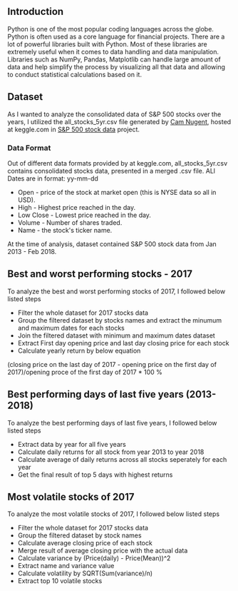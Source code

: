## Introduction
Python is one of the most popular coding languages across the globe. Python is often used as a core language for financial projects. There are a lot of powerful libraries built with Python. Most of these libraries are extremely useful when it comes to data handling and data manipulation. Libraries such as NumPy, Pandas, Matplotlib can handle large amount of data and help simplify the process by visualizing all that data and allowing to conduct statistical calculations based on it.

## Dataset
As I wanted to analyze the consolidated data of S&P 500 stocks over the years, I utilized the all_stocks_5yr.csv file generated by [Cam Nugent](https://github.com/CNuge), hosted at keggle.com in [S&P 500 stock data](https://www.kaggle.com/camnugent/sandp500) project. 

### Data Format
Out of different data formats provided by at keggle.com, all_stocks_5yr.csv contains consolidated stocks data, presented in a merged .csv file. ALl Dates are in format: yy-mm-dd

- Open - price of the stock at market open (this is NYSE data so all in USD).
- High - Highest price reached in the day.
- Low Close - Lowest price reached in the day.
- Volume - Number of shares traded.
- Name - the stock's ticker name.

At the time of analysis, dataset contained S&P 500 stock data from Jan 2013 - Feb 2018. 

## Best and worst performing stocks - 2017

To analyze the best and worst performing stocks of 2017, I followed below listed steps
- Filter the whole dataset for 2017 stocks data 
- Group the filtered dataset by stocks names and extract the minumum and maximum dates for each stocks 
- Join the filtered dataset with minimum and maximum dates dataset
- Extract First day opening price and last day closing price for each stock
- Calculate yearly return by below equation

(closing price on the last day of 2017 - opening price on the first day of 2017)/opening proce of the first day of 2017 * 100 %

## Best performing days of last five years (2013-2018)

To analyze the best performing days of last five years, I followed below listed steps
- Extract data by year for all five years
- Calculate daily returns for all stock from year 2013 to year 2018
- Calculate average of daily returns across all stocks seperately for each year
- Get the final result of top 5 days with highest returns

## Most volatile stocks of 2017

To analyze the most volatile stocks of 2017, I followed below listed steps
- Filter the whole dataset for 2017 stocks data
- Group the filtered dataset by stock names
- Calculate average closing price of each stock
- Merge result of average closing price with the actual data
- Calculate variance by (Price(daily) - Price(Mean))^2
- Extract name and variance value
- Calculate volatility by SQRT(Sum(variance)/n)
- Extract top 10 volatile stocks
